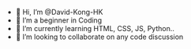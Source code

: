 - 👋 Hi, I’m @David-Kong-HK
- 👀 I’m a beginner in Coding
- 🌱 I’m currently learning HTML, CSS, JS, Python..
- 💞️ I’m looking to collaborate on any code discussion


<!---
David-Kong-HK/David-Kong-HK is a ✨ special ✨ repository because its `README.md` (this file) appears on your GitHub profile.
You can click the Preview link to take a look at your changes.
--->
